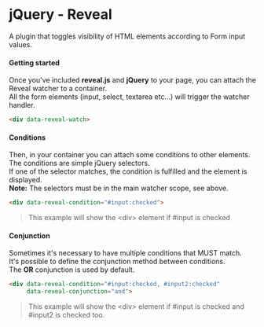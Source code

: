 # jQuery - Reveal

A plugin that toggles visibility of HTML elements according to Form input values.

#### Getting started

Once you've included **reveal.js** and **jQuery** to your page, you can attach the Reveal watcher to a container.<br>
All the form elements (input, select, textarea etc...) will trigger the watcher handler.<br>

```html
<div data-reveal-watch>
```

#### Conditions

Then, in your container you can attach some conditions to other elements.<br>
The conditions are simple jQuery selectors.<br>
If one of the selector matches, the condition is fulfilled and the element is displayed.<br>
**Note:** The selectors must be in the main watcher scope, see above.

```html
<div data-reveal-condition="#input:checked">
```
> This example will show the &lt;div&gt; element if #input is checked


#### Conjunction

Sometimes it's necessary to have multiple conditions that MUST match.<br>
It's possible to define the conjunction method between conditions.<br>
The **OR** conjunction is used by default.

```html
<div data-reveal-condition="#input:checked, #input2:checked"
     data-reveal-conjunction="and">
```
> This example will show the &lt;div&gt; element if #input is checked and #input2 is checked too.